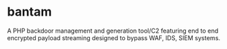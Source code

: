 # bantam
A PHP backdoor management and generation tool/C2 featuring end to end encrypted payload streaming designed to bypass WAF, IDS, SIEM systems.
